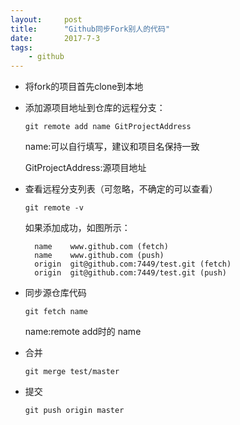 ```yaml
---
layout:     post
title:      "Github同步Fork别人的代码"
date:       2017-7-3
tags:
    - github
---
```




* 将fork的项目首先clone到本地
* 添加源项目地址到仓库的远程分支：
	
	`git remote add name GitProjectAddress`
	
	name:可以自行填写，建议和项目名保持一致
	
	GitProjectAddress:源项目地址
	
* 查看远程分支列表（可忽略，不确定的可以查看）

	`git remote -v`
	
	如果添加成功，如图所示：
	
		name	www.github.com (fetch)
		name	www.github.com (push)
		origin	git@github.com:7449/test.git (fetch)
		origin	git@github.com:7449/test.git (push)
		
* 同步源仓库代码

	`git fetch name`
	
	name:remote add时的 name
	
* 合并

	`git merge test/master`
	
* 提交

	`git push origin master`		
